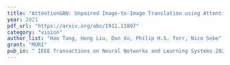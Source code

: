 ```yaml
---
title: "AttentionGAN: Unpaired Image-to-Image Translation using Attention-Guided Generative Adversarial Networks"
year: 2021
pdf_url: "https://arxiv.org/abs/1911.11897"
category: "vision"
author_list: "Hao Tang, Hong Liu, Dan Xu, Philip H.S. Torr, Nicu Sebe"
grant: "MURI"
pub_in: " IEEE Transactions on Neural Networks and Learning Systems 2021"
---
```

